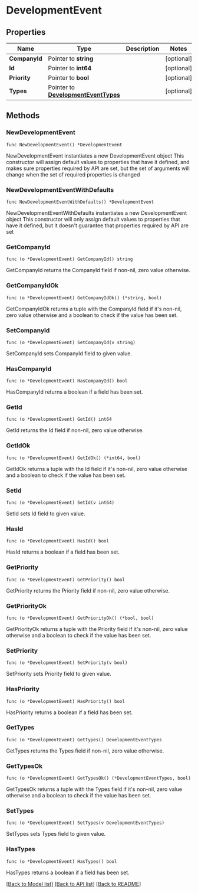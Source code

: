 # DevelopmentEvent

## Properties

Name | Type | Description | Notes
------------ | ------------- | ------------- | -------------
**CompanyId** | Pointer to **string** |  | [optional] 
**Id** | Pointer to **int64** |  | [optional] 
**Priority** | Pointer to **bool** |  | [optional] 
**Types** | Pointer to [**DevelopmentEventTypes**](DevelopmentEventTypes.md) |  | [optional] 

## Methods

### NewDevelopmentEvent

`func NewDevelopmentEvent() *DevelopmentEvent`

NewDevelopmentEvent instantiates a new DevelopmentEvent object
This constructor will assign default values to properties that have it defined,
and makes sure properties required by API are set, but the set of arguments
will change when the set of required properties is changed

### NewDevelopmentEventWithDefaults

`func NewDevelopmentEventWithDefaults() *DevelopmentEvent`

NewDevelopmentEventWithDefaults instantiates a new DevelopmentEvent object
This constructor will only assign default values to properties that have it defined,
but it doesn't guarantee that properties required by API are set

### GetCompanyId

`func (o *DevelopmentEvent) GetCompanyId() string`

GetCompanyId returns the CompanyId field if non-nil, zero value otherwise.

### GetCompanyIdOk

`func (o *DevelopmentEvent) GetCompanyIdOk() (*string, bool)`

GetCompanyIdOk returns a tuple with the CompanyId field if it's non-nil, zero value otherwise
and a boolean to check if the value has been set.

### SetCompanyId

`func (o *DevelopmentEvent) SetCompanyId(v string)`

SetCompanyId sets CompanyId field to given value.

### HasCompanyId

`func (o *DevelopmentEvent) HasCompanyId() bool`

HasCompanyId returns a boolean if a field has been set.

### GetId

`func (o *DevelopmentEvent) GetId() int64`

GetId returns the Id field if non-nil, zero value otherwise.

### GetIdOk

`func (o *DevelopmentEvent) GetIdOk() (*int64, bool)`

GetIdOk returns a tuple with the Id field if it's non-nil, zero value otherwise
and a boolean to check if the value has been set.

### SetId

`func (o *DevelopmentEvent) SetId(v int64)`

SetId sets Id field to given value.

### HasId

`func (o *DevelopmentEvent) HasId() bool`

HasId returns a boolean if a field has been set.

### GetPriority

`func (o *DevelopmentEvent) GetPriority() bool`

GetPriority returns the Priority field if non-nil, zero value otherwise.

### GetPriorityOk

`func (o *DevelopmentEvent) GetPriorityOk() (*bool, bool)`

GetPriorityOk returns a tuple with the Priority field if it's non-nil, zero value otherwise
and a boolean to check if the value has been set.

### SetPriority

`func (o *DevelopmentEvent) SetPriority(v bool)`

SetPriority sets Priority field to given value.

### HasPriority

`func (o *DevelopmentEvent) HasPriority() bool`

HasPriority returns a boolean if a field has been set.

### GetTypes

`func (o *DevelopmentEvent) GetTypes() DevelopmentEventTypes`

GetTypes returns the Types field if non-nil, zero value otherwise.

### GetTypesOk

`func (o *DevelopmentEvent) GetTypesOk() (*DevelopmentEventTypes, bool)`

GetTypesOk returns a tuple with the Types field if it's non-nil, zero value otherwise
and a boolean to check if the value has been set.

### SetTypes

`func (o *DevelopmentEvent) SetTypes(v DevelopmentEventTypes)`

SetTypes sets Types field to given value.

### HasTypes

`func (o *DevelopmentEvent) HasTypes() bool`

HasTypes returns a boolean if a field has been set.


[[Back to Model list]](../README.md#documentation-for-models) [[Back to API list]](../README.md#documentation-for-api-endpoints) [[Back to README]](../README.md)


